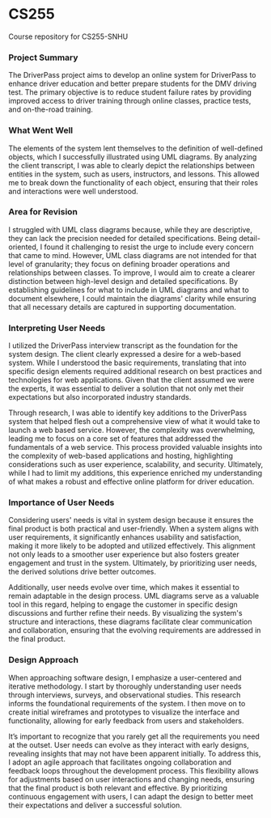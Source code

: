 # CS255
Course repository for CS255-SNHU


### Project Summary

The DriverPass project aims to develop an online system for DriverPass to enhance driver education and better prepare students for the DMV driving test. The primary objective is to reduce student failure rates by providing improved access to driver training through online classes, practice tests, and on-the-road training.

### What Went Well

The elements of the system lent themselves to the definition of well-defined objects, which I successfully illustrated using UML diagrams. By analyzing the client transcript, I was able to clearly depict the relationships between entities in the system, such as users, instructors, and lessons. This allowed me to break down the functionality of each object, ensuring that their roles and interactions were well understood.

### Area for Revision

I struggled with UML class diagrams because, while they are descriptive, they can lack the precision needed for detailed specifications. Being detail-oriented, I found it challenging to resist the urge to include every concern that came to mind. However, UML class diagrams are not intended for that level of granularity; they focus on defining broader operations and relationships between classes. To improve, I would aim to create a clearer distinction between high-level design and detailed specifications. By establishing guidelines for what to include in UML diagrams and what to document elsewhere, I could maintain the diagrams' clarity while ensuring that all necessary details are captured in supporting documentation.

### Interpreting User Needs

I utilized the DriverPass interview transcript as the foundation for the system design. The client clearly expressed a desire for a web-based system. While I understood the basic requirements, translating that into specific design elements required additional research on best practices and technologies for web applications. Given that the client assumed we were the experts, it was essential to deliver a solution that not only met their expectations but also incorporated industry standards.

Through research, I was able to identify key additions to the DriverPass system that helped flesh out a comprehensive view of what it would take to launch a web based service. However, the complexity was overwhelming, leading me to focus on a core set of features that addressed the fundamentals of a web service. This process provided valuable insights into the complexity of web-based applications and hosting, highlighting considerations such as user experience, scalability, and security. Ultimately, while I had to limit my additions, this experience enriched my understanding of what makes a robust and effective online platform for driver education.

### Importance of User Needs

Considering users' needs is vital in system design because it ensures the final product is both practical and user-friendly. When a system aligns with user requirements, it significantly enhances usability and satisfaction, making it more likely to be adopted and utilized effectively. This alignment not only leads to a smoother user experience but also fosters greater engagement and trust in the system. Ultimately, by prioritizing user needs, the derived solutions drive better outcomes.

Additionally, user needs evolve over time, which makes it essential to remain adaptable in the design process. UML diagrams serve as a valuable tool in this regard, helping to engage the customer in specific design discussions and further refine their needs. By visualizing the system's structure and interactions, these diagrams facilitate clear communication and collaboration, ensuring that the evolving requirements are addressed in the final product.

### Design Approach

When approaching software design, I emphasize a user-centered and iterative methodology. I start by thoroughly understanding user needs through interviews, surveys, and observational studies. This research informs the foundational requirements of the system. I then move on to create initial wireframes and prototypes to visualize the interface and functionality, allowing for early feedback from users and stakeholders.

It’s important to recognize that you rarely get all the requirements you need at the outset. User needs can evolve as they interact with early designs, revealing insights that may not have been apparent initially. To address this, I adopt an agile approach that facilitates ongoing collaboration and feedback loops throughout the development process. This flexibility allows for adjustments based on user interactions and changing needs, ensuring that the final product is both relevant and effective. By prioritizing continuous engagement with users, I can adapt the design to better meet their expectations and deliver a successful solution.